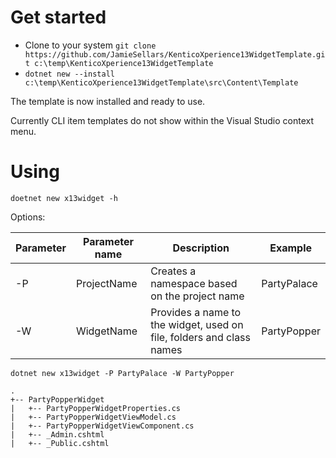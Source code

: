 # Get started

- Clone to your system `git clone https://github.com/JamieSellars/KenticoXperience13WidgetTemplate.git c:\temp\KenticoXperience13WidgetTemplate`
- `dotnet new --install c:\temp\KenticoXperience13WidgetTemplate\src\Content\Template`

The template is now installed and ready to use.

Currently CLI item templates do not show within the Visual Studio context menu.

# Using

`doetnet new x13widget -h`

Options:

| Parameter |  Parameter name  |  Description | Example  |
|---|---|---|---|
| -P  |  ProjectName  |  Creates a namespace based on the project name | PartyPalace |   
| -W |  WidgetName | Provides a name to the widget, used on file, folders and class names | PartyPopper |   


`dotnet new x13widget -P PartyPalace -W PartyPopper`

```
.
+-- PartyPopperWidget
|   +-- PartyPopperWidgetProperties.cs
|   +-- PartyPopperWidgetViewModel.cs
|   +-- PartyPopperWidgetViewComponent.cs
|   +-- _Admin.cshtml
|   +-- _Public.cshtml
```
